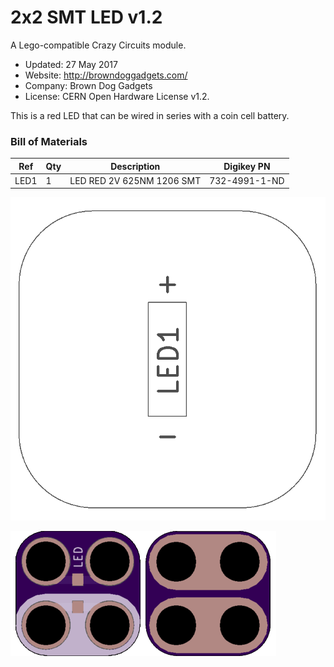 <!--- start title --->
# 2x2 SMT LED v1.2
A Lego-compatible Crazy Circuits module.

- Updated: 27 May 2017
- Website: http://browndoggadgets.com/
- Company: Brown Dog Gadgets
- License: CERN Open Hardware License v1.2.

<!--- end title --->
This is a red LED that can be wired in series with a coin cell battery.

<!--- bom start --->
### Bill of Materials

|Ref|Qty|Description|Digikey PN|
|---|---|-----------|------|
|LED1|1|LED RED 2V 625NM 1206 SMT|732-4991-1-ND|


<!--- bom end --->
![Assembly Diagram](assembly.png)

![Gerber Preview](preview.png)

